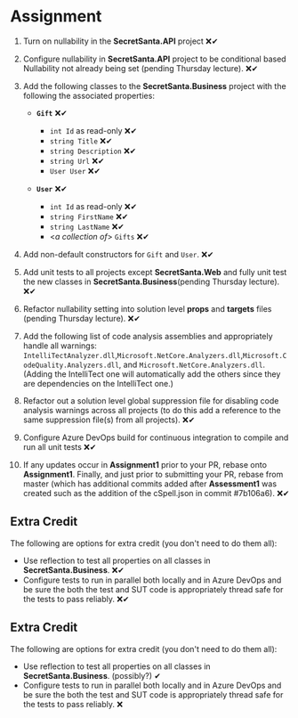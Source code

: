# Assignment

1. Turn on nullability in the **SecretSanta.API** project ❌✔
2. Configure nullability in **SecretSanta.API** project to be conditional based Nullability not already being set (pending Thursday lecture). ❌✔
3. Add the following classes to the **SecretSanta.Business** project with the following the associated properties:
   - **`Gift`** ❌✔
     - `int Id` as read-only ❌✔
     - `string Title` ❌✔
     - `string Description` ❌✔
     - `string Url` ❌✔
     - `User User` ❌✔

   - **`User`** ❌✔
     - `int Id` as read-only ❌✔
     - `string FirstName` ❌✔
     - `string LastName` ❌✔
     - <*a collection of*> `Gifts` ❌✔

4. Add non-default constructors for `Gift` and `User`. ❌✔
5. Add unit tests to all projects except **SecretSanta.Web** and fully unit test the new classes in **SecretSanta.Business**(pending Thursday lecture). ❌✔
6. Refactor nullability setting into solution level **props** and **targets** files (pending Thursday lecture). ❌✔
7. Add the following list of code analysis assemblies and appropriately handle all warnings: `IntelliTectAnalyzer.dll`,`Microsoft.NetCore.Analyzers.dll`,`Microsoft.CodeQuality.Analyzers.dll`, and `Microsoft.NetCore.Analyzers.dll`. (Adding the IntelliTect one will automatically add the others since they are dependencies on the IntelliTect one.)
8. Refactor out a solution level global suppression file for disabling code analysis warnings across all projects (to do this add a reference to the same suppression file(s) from all projects). ❌✔
9. Configure Azure DevOps build for continuous integration to compile and run all  unit  tests ❌✔
10. If any updates occur in **Assignment1** prior to your PR, rebase onto **Assignment1**.  Finally, and just prior to submitting your PR, rebase from master (which has additional commits added after **Assessment1** was created such as the addition of the cSpell.json in commit #7b106a6). ❌✔

## Extra Credit

The following are options for extra credit (you don't need to do them all):

- Use reflection to test all properties on all classes in **SecretSanta.Business**. ❌✔
- Configure tests to run in parallel both locally and in Azure DevOps and be sure the both the test and SUT code is appropriately thread safe for the tests to pass reliably. ❌✔

## Extra Credit

The following are options for extra credit (you don't need to do them all):

- Use reflection to test all properties on all classes in **SecretSanta.Business**. (possibly?) ✔
- Configure tests to run in parallel both locally and in Azure DevOps and be sure the both the test and SUT code is appropriately thread safe for the tests to pass reliably. ❌
